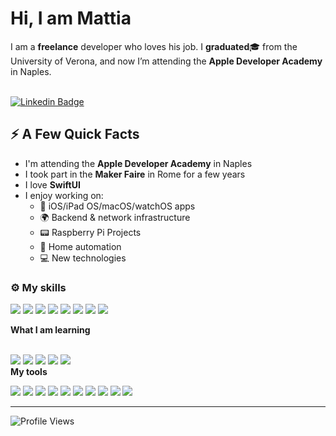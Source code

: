 <h1>Hi, I am Mattia</a>
</h1>


I am a **freelance** developer who loves his job. I **graduated**🎓 from the University of Verona, and now I’m attending the **Apple Developer Academy** in Naples.<br/><br/>

[![Linkedin Badge](https://img.shields.io/badge/-LinkedIn-blue?style=flat-square&logo=Linkedin&logoColor=white&link=https://www.linkedin.com/in/mattia-fochesato-9b2091126/)](https://www.linkedin.com/in/mattia-fochesato-9b2091126/)

## ⚡️ A Few Quick Facts

- I'm attending the **Apple Developer Academy** in Naples
- I took part in the **Maker Faire** in Rome for a few years
- I love **SwiftUI**
- I enjoy working on:
  - 📱 iOS/iPad OS/macOS/watchOS apps
  - 🌍 Backend & network infrastructure
  - 📟 Raspberry Pi Projects
  - 🤖 Home automation
  - 💻 New technologies



  
### ⚙️ My skills

![](https://img.shields.io/badge/Swift-informational?style=flat&logo=Swift&logoColor=white&color=7680D2)
![](https://img.shields.io/badge/SwiftUI-informational?style=flat&logo=swift&logoColor=white&color=7680D2)
![](https://img.shields.io/badge/Python-informational?style=flat&logo=Python&logoColor=white&color=7680D2)
![](https://img.shields.io/badge/JavaScript-informational?style=flat&logo=JavaScript&logoColor=white&color=7680D2)
![](https://img.shields.io/badge/HTML5-informational?style=flat&logo=html5&logoColor=white&color=7680D2)
![](https://img.shields.io/badge/CSS-informational?style=flat&logo=css3&logoColor=white&color=7680D2)
![](https://img.shields.io/badge/CSharp-informational?style=flat&logo=c-sharp&logoColor=white&color=7680D2)
![](https://img.shields.io/badge/MySQL-informational?style=flat&logo=MySQL&logoColor=white&color=7680D2)
<summary><b> What I am learning </b></summary>
<br>

![](https://img.shields.io/badge/Next.JS-informational?style=flat&logo=next.js&logoColor=white&color=7680D2)
![](https://img.shields.io/badge/React-informational?style=flat&logo=react&logoColor=white&color=7680D2)
![](https://img.shields.io/badge/Tailwind_CSS-informational?style=flat&logo=Tailwind-CSS&logoColor=white&color=7680D2)
![](https://img.shields.io/badge/Flutter-informational?style=flat&logo=flutter&logoColor=white&color=7680D2)
![](https://img.shields.io/badge/Sass-informational?style=flat&logo=Sass&logoColor=white&color=7680D2)
<br>
<b>My tools </b>

![](https://img.shields.io/badge/Docker-informational?style=flat&logo=docker&logoColor=white&color=7680D2)
![](https://img.shields.io/badge/NGINX-informational?style=flat&logo=nginx&logoColor=white&color=7680D2)
![](https://img.shields.io/badge/NPM-informational?style=flat&logo=npm&logoColor=white&color=7680D2)
![](https://img.shields.io/badge/Postman-informational?style=flat&logo=Postman&logoColor=white&color=7680D2)
![](https://img.shields.io/badge/Photoshop-informational?style=flat&logo=Adobe-Photoshop&logoColor=white&color=7680D2)
![](https://img.shields.io/badge/GitHub-informational?style=flat&logo=GitHub&logoColor=white&color=7680D2)
![](https://img.shields.io/badge/Xcode-informational?style=flat&logo=xcode&logoColor=white&color=7680D2)
![](https://img.shields.io/badge/VSCode-informational?style=flat&logo=visualstudiocode&logoColor=white&color=7680D2)
![](https://img.shields.io/badge/RaspberryPi-informational?style=flat&logo=raspberrypi&logoColor=white&color=7680D2)
![](https://img.shields.io/badge/Java-informational?style=flat&logo=Java&logoColor=white&color=7680D2)

---
![Profile Views](https://komarev.com/ghpvc/?username=MattiaFochesato)
